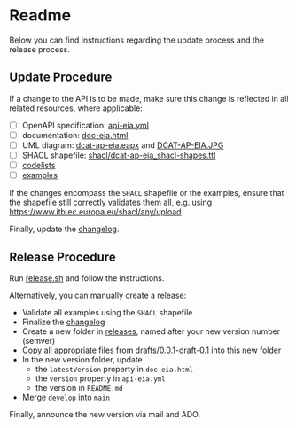 # Readme

Below you can find instructions regarding the update process and the release process.

## Update Procedure

If a change to the API is to be made, make sure this change is reflected in all related resources, where applicable:

- [ ] OpenAPI specification: [api-eia.yml](api-eia.yml)
- [ ] documentation: [doc-eia.html](doc-eia.html)
- [ ] UML diagram: [dcat-ap-eia.eapx](dcat-ap-eia.eapx) and [DCAT-AP-EIA.JPG](DCAT-AP-EIA.JPG)
- [ ] SHACL shapefile: [shacl/dcat-ap-eia_shacl-shapes.ttl](shacl/dcat-ap-eia_shacl-shapes.ttl)
- [ ] [codelists](codelists)
- [ ] [examples](examples)

If the changes encompass the `SHACL` shapefile or the examples, ensure that the shapefile still correctly validates them all, e.g. using
https://www.itb.ec.europa.eu/shacl/any/upload

Finally, update the [changelog](../../CHANGELOG.md).

## Release Procedure

Run [release.sh](release.sh) and follow the instructions.

Alternatively, you can manually create a release:
- Validate all examples using the `SHACL` shapefile
- Finalize the [changelog](../../CHANGELOG.md)
- Create a new folder in [releases](../../releases), named after your new version number (semver)
- Copy all appropriate files from [drafts/0.0.1-draft-0.1](.) into this new folder
- In the new version folder, update
  - the `latestVersion` property in `doc-eia.html`
  - the `version` property in `api-eia.yml`
  - the version in `README.md`
- Merge `develop` into `main`

Finally, announce the new version via mail and ADO.
